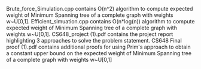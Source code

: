 Brute_force_Simulation.cpp contains O(n^2) algorithm to compute expected weight of Minimum Spanning tree of a complete graph with weights w~U[0,1].
Efficient_simuation.cpp contains O(n*log(n)) algorithm to compute expected weight of Minimum Spanning tree of a complete graph with weights w~U[0,1].
CS648_project (1).pdf contains the project report highlighting 3 approaches to solve the problem statement.
CS648 Final proof (1).pdf contains  additional proofs for using Prim's approach to obtain a constant upper bound on the expected weight of Minimum Spanning tree of a complete graph with weights w~U[0,1]
